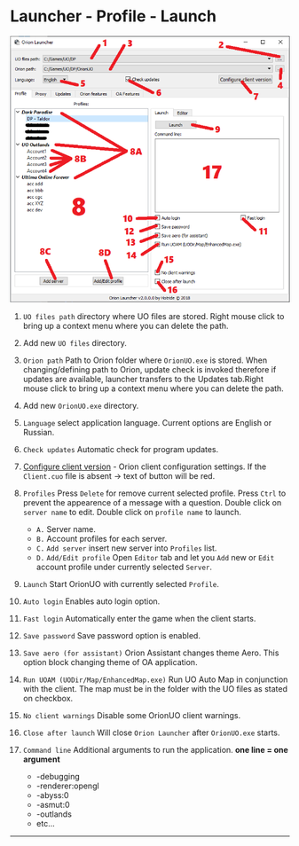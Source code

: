 # Launcher - Profile - Launch

![main](https://raw.githubusercontent.com/Tal-Dor/OrionUO-docs/master/img/launcher-profile-launch.png)

1. `UO files path` directory where UO files are stored. Right mouse click to bring up a context menu where you can delete the path.

2. Add new `UO files` directory.

3. `Orion path` Path to Orion folder where `OrionUO.exe` is stored. When changing/defining path to Orion, update check is invoked therefore if updates are available, launcher transfers to the Updates tab.Right mouse click to bring up a context menu where you can delete the path.

4. Add new `OrionUO.exe` directory.

5. `Language` select application language. Current options are English or Russian.

6. `Check updates` Automatic check for program updates.

7. [Configure client version](configuration-editor.md) - Orion client configuration settings. If the `Client.cuo` file is absent -> text of button will be red.

8. `Profiles` Press `Delete` for remove current selected profile. Press `Ctrl` to prevent the appearence of a message with a question. Double click on `server name` to edit. Double click on `profile name` to launch.
    - `A.` Server name.
    - `B.` Account profiles for each server.
    - `C.` `Add server` insert new server into `Profiles` list.
    - `D.` `Add/Edit profile` Open `Editor` tab and let you `Add` new or `Edit` account profile under currently selected `Server`.

9. `Launch` Start OrionUO with currently selected `Profile`.

10. `Auto login` Enables auto login option.

11. `Fast login` Automatically enter the game when the client starts.

12. `Save password` Save password option is enabled.

13. `Save aero (for assistant)` Orion Assistant changes theme Aero. This option block changing theme of OA application.

14. `Run UOAM (UODir/Map/EnhancedMap.exe)` Run UO Auto Map in conjunction with the client. The map must be in the folder with the UO files as stated on checkbox.

15. `No client warnings` Disable some OrionUO client warnings.

16. `Close after launch` Will close `Orion Launcher` after `OrionUO.exe` starts.

17. `Command line` Additional arguments to run the application. **one line = one argument**
    - -debugging
    - -renderer:opengl
    - -abyss:0
    - -asmut:0
    - -outlands
    - etc...
-------------------------------------
